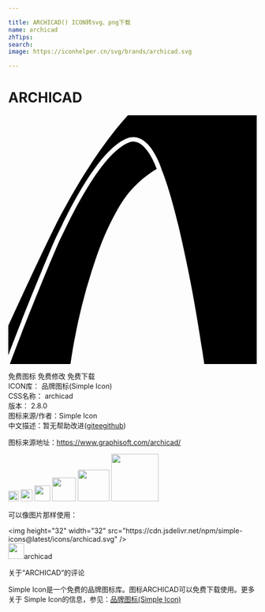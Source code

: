 ```yaml
---

title: ARCHICAD() ICON转svg、png下载
name: archicad
zhTips: 
search: 
image: https://iconhelper.cn/svg/brands/archicad.svg

---
```


# ARCHICAD  <small style="font-size: 60%;font-weight: 100"></small>

<div id="svg" class="svg-wrap">
<svg role="img" viewBox="0 0 24 24" xmlns="http://www.w3.org/2000/svg"><title>ARCHICAD icon</title><path d="M11.553.005a25.99 25.99 0 0 0-1.171 1.368l-.013.013a45.296 45.296 0 0 0-2.827 3.989c-.201.31-.376.59-.52.83A64.25 64.25 0 0 0 5.21 9.373c-.253.467-.48.9-.634 1.219-1.274 2.535-3.45 7.252-4.574 9.709v2.845c1.56-4.153 4.289-10.754 4.723-11.598.607-1.175 3.622-7.956 6.676-9.293l.083-.034c2.193-.848 3.381 3.15 3.381 3.15s.87 2.027 1.897 6.702c.548 2.494 1.227 5.494 2.172 11.927H24V.005H11.553zM.15 24c1.462-3.979 4.503-11.359 4.962-12.251.068-.13.162-.324.28-.568.489-1.002 1.398-2.867 2.521-4.63 1.344-2.108 2.575-3.418 3.66-3.894l.073-.031c.15-.057.298-.087.44-.087.72 0 1.312.763 1.68 1.402.27.468.463.942.573 1.242-.415.244-.99.625-1.608 1.17-1.025.904-1.684 1.784-2.55 3.424-1.04 1.969-1.577 3.578-2.137 5.31a53.474 53.474 0 0 0-1.655 6.597c-.178.95-.3 1.748-.382 2.316H.15z"/></svg>
</div>
<detail full-name='archicad'></detail>

<div class="detail-page">
<p>
<span><span class="badge-success badge">免费图标</span> <span class="badge-success badge">免费修改</span>  <span class="badge-success badge">免费下载</span> </span>
<br/>
<span>
ICON库：
<span class="badge-secondary badge">品牌图标(Simple Icon)</span> 
</span>
<br/>
<span>
CSS名称：
<span class="badge-secondary badge">archicad</span> 
</span>

<br/>
<span>
版本：
<span class="badge-secondary badge">2.8.0</span> 
</span>
<br/>
<span>图标来源/作者：<span class="badge-light badge">Simple Icon</span></span> 
<br/>
<span class="zh-detail">中文描述：暂无<span class="help-link"><span>帮助改进</span>(<a href="https://gitee.com/liuwave/icon-helper/edit/master/json/brands/archicad.json" target="_blank" rel="noopener noreferrer">gitee</a><a href="https://github.com/liuwave/icon-helper/edit/master/json/brands/archicad.json" target="_blank" rel="noopener noreferrer">github</a></span>)</span><br/>
</p>
</div><div class="description description alert alert-light"><p>图标来源地址：<a href="https://www.graphisoft.com/archicad/" target="_blank" rel="noopener noreferrer">https://www.graphisoft.com/archicad/</a></p></div>
<div class="alert alert-dark">
<img height="21" width="21" src="https://cdn.jsdelivr.net/npm/simple-icons@latest/icons/archicad.svg" />
<img height="24" width="24" src="https://cdn.jsdelivr.net/npm/simple-icons@latest/icons/archicad.svg" />
<img height="32" width="32" src="https://cdn.jsdelivr.net/npm/simple-icons@latest/icons/archicad.svg" />
<img height="48" width="48" src="https://cdn.jsdelivr.net/npm/simple-icons@latest/icons/archicad.svg" />
<img height="64" width="64" src="https://cdn.jsdelivr.net/npm/simple-icons@latest/icons/archicad.svg" />
<img height="96" width="96" src="https://cdn.jsdelivr.net/npm/simple-icons@latest/icons/archicad.svg" />

</div>
<div>
  <p>可以像图片那样使用：    
  </p>
  <div class="alert alert-primary" style="font-size: 14px">
    &lt;img height="32" width="32" src="https://cdn.jsdelivr.net/npm/simple-icons@latest/icons/archicad.svg" /&gt;
    <copy-btn content='<img height="32" width="32" src="https://cdn.jsdelivr.net/npm/simple-icons@latest/icons/archicad.svg" />'></copy-btn>
  </div>
  <div class="alert alert-secondary">
    <img height="32" width="32" src="https://cdn.jsdelivr.net/npm/simple-icons@latest/icons/archicad.svg" />archicad
    <copy-btn content="archicad" btn-title="复制图标名称"></copy-btn>
  </div>
</div>

<Vssue title="关于“ARCHICAD”的评论" >关于“ARCHICAD”的评论</Vssue>


<div><p>Simple Icon是一个免费的品牌图标库。图标ARCHICAD可以免费下载使用。更多关于  Simple Icon的信息，参见：<a target="_blank" href="https://iconhelper.cn/brands.html">品牌图标(Simple Icon)</a>
</p></div>
